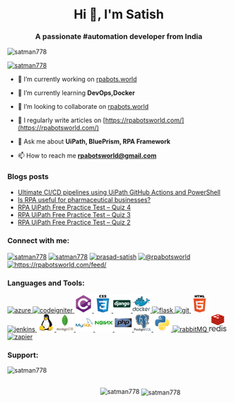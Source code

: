 <h1 align="center">Hi 👋, I'm Satish</h1>
<h3 align="center">A passionate #automation developer from India</h3>

<p align="left"> <img src="https://komarev.com/ghpvc/?username=satman778&label=Profile%20views&color=0e75b6&style=flat" alt="satman778" /> </p>

<p align="left"> <a href="https://twitter.com/satman778" target="blank"><img src="https://img.shields.io/twitter/follow/satman778?logo=twitter&style=for-the-badge" alt="satman778" /></a> </p>

- 🔭 I’m currently working on [rpabots.world](https://rpabotsworld.com/)

- 🌱 I’m currently learning **DevOps,Docker**

- 👯 I’m looking to collaborate on [rpabots.world](https://rpabotsworld.com/)

- 📝 I regularly write articles on [https://rpabotsworld.com/](https://rpabotsworld.com/)

- 💬 Ask me about **UiPath, BluePrism, RPA Framework**

- 📫 How to reach me **rpabotsworld@gmail.com**

### Blogs posts
<!-- BLOG-POST-LIST:START -->
- [Ultimate CI/CD pipelines using UiPath GitHub Actions and PowerShell](https://rpabotsworld.com/uipath-github-actions/)
- [Is RPA useful for pharmaceutical businesses?](https://rpabotsworld.com/rpa-useful-for-pharmaceutical-businesses/)
- [RPA UiPath Free Practice Test – Quiz 4](https://rpabotsworld.com/rpa-uipath-free-practice-test-quiz-4/)
- [RPA UiPath Free Practice Test – Quiz 3](https://rpabotsworld.com/rpa-uipath-free-practice-test-quiz-3/)
- [RPA UiPath Free Practice Test – Quiz 2](https://rpabotsworld.com/rpa-uipath-free-practice-test-quiz-2/)
<!-- BLOG-POST-LIST:END -->

<h3 align="left">Connect with me:</h3>
<p align="left">
<a href="https://dev.to/satman778" target="blank"><img align="center" src="https://raw.githubusercontent.com/rahuldkjain/github-profile-readme-generator/master/src/images/icons/Social/devto.svg" alt="satman778" height="30" width="40" /></a>
<a href="https://twitter.com/satman778" target="blank"><img align="center" src="https://raw.githubusercontent.com/rahuldkjain/github-profile-readme-generator/master/src/images/icons/Social/twitter.svg" alt="satman778" height="30" width="40" /></a>
<a href="https://linkedin.com/in/prasad-satish" target="blank"><img align="center" src="https://raw.githubusercontent.com/rahuldkjain/github-profile-readme-generator/master/src/images/icons/Social/linked-in-alt.svg" alt="prasad-satish" height="30" width="40" /></a>
<a href="https://medium.com/@rpabotsworld" target="blank"><img align="center" src="https://raw.githubusercontent.com/rahuldkjain/github-profile-readme-generator/master/src/images/icons/Social/medium.svg" alt="@rpabotsworld" height="30" width="40" /></a>
<a href="/https://rpabotsworld.com/feed/" target="blank"><img align="center" src="https://raw.githubusercontent.com/rahuldkjain/github-profile-readme-generator/master/src/images/icons/Social/rss.svg" alt="https://rpabotsworld.com/feed/" height="30" width="40" /></a>
</p>

<h3 align="left">Languages and Tools:</h3>
<p align="left"> <a href="https://azure.microsoft.com/en-in/" target="_blank" rel="noreferrer"> <img src="https://www.vectorlogo.zone/logos/microsoft_azure/microsoft_azure-icon.svg" alt="azure" width="40" height="40"/> </a> <a href="https://codeigniter.com" target="_blank" rel="noreferrer"> <img src="https://cdn.worldvectorlogo.com/logos/codeigniter.svg" alt="codeigniter" width="40" height="40"/> </a> <a href="https://www.w3schools.com/cs/" target="_blank" rel="noreferrer"> <img src="https://raw.githubusercontent.com/devicons/devicon/master/icons/csharp/csharp-original.svg" alt="csharp" width="40" height="40"/> </a> <a href="https://www.w3schools.com/css/" target="_blank" rel="noreferrer"> <img src="https://raw.githubusercontent.com/devicons/devicon/master/icons/css3/css3-original-wordmark.svg" alt="css3" width="40" height="40"/> </a> <a href="https://www.djangoproject.com/" target="_blank" rel="noreferrer"> <img src="https://raw.githubusercontent.com/devicons/devicon/master/icons/django/django-original.svg" alt="django" width="40" height="40"/> </a> <a href="https://www.docker.com/" target="_blank" rel="noreferrer"> <img src="https://raw.githubusercontent.com/devicons/devicon/master/icons/docker/docker-original-wordmark.svg" alt="docker" width="40" height="40"/> </a> <a href="https://flask.palletsprojects.com/" target="_blank" rel="noreferrer"> <img src="https://www.vectorlogo.zone/logos/pocoo_flask/pocoo_flask-icon.svg" alt="flask" width="40" height="40"/> </a> <a href="https://git-scm.com/" target="_blank" rel="noreferrer"> <img src="https://www.vectorlogo.zone/logos/git-scm/git-scm-icon.svg" alt="git" width="40" height="40"/> </a> <a href="https://www.w3.org/html/" target="_blank" rel="noreferrer"> <img src="https://raw.githubusercontent.com/devicons/devicon/master/icons/html5/html5-original-wordmark.svg" alt="html5" width="40" height="40"/> </a> <a href="https://www.jenkins.io" target="_blank" rel="noreferrer"> <img src="https://www.vectorlogo.zone/logos/jenkins/jenkins-icon.svg" alt="jenkins" width="40" height="40"/> </a> <a href="https://www.linux.org/" target="_blank" rel="noreferrer"> <img src="https://raw.githubusercontent.com/devicons/devicon/master/icons/linux/linux-original.svg" alt="linux" width="40" height="40"/> </a> <a href="https://www.mongodb.com/" target="_blank" rel="noreferrer"> <img src="https://raw.githubusercontent.com/devicons/devicon/master/icons/mongodb/mongodb-original-wordmark.svg" alt="mongodb" width="40" height="40"/> </a> <a href="https://www.mysql.com/" target="_blank" rel="noreferrer"> <img src="https://raw.githubusercontent.com/devicons/devicon/master/icons/mysql/mysql-original-wordmark.svg" alt="mysql" width="40" height="40"/> </a> <a href="https://www.nginx.com" target="_blank" rel="noreferrer"> <img src="https://raw.githubusercontent.com/devicons/devicon/master/icons/nginx/nginx-original.svg" alt="nginx" width="40" height="40"/> </a> <a href="https://www.php.net" target="_blank" rel="noreferrer"> <img src="https://raw.githubusercontent.com/devicons/devicon/master/icons/php/php-original.svg" alt="php" width="40" height="40"/> </a> <a href="https://www.postgresql.org" target="_blank" rel="noreferrer"> <img src="https://raw.githubusercontent.com/devicons/devicon/master/icons/postgresql/postgresql-original-wordmark.svg" alt="postgresql" width="40" height="40"/> </a> <a href="https://www.python.org" target="_blank" rel="noreferrer"> <img src="https://raw.githubusercontent.com/devicons/devicon/master/icons/python/python-original.svg" alt="python" width="40" height="40"/> </a> <a href="https://www.rabbitmq.com" target="_blank" rel="noreferrer"> <img src="https://www.vectorlogo.zone/logos/rabbitmq/rabbitmq-icon.svg" alt="rabbitMQ" width="40" height="40"/> </a> <a href="https://redis.io" target="_blank" rel="noreferrer"> <img src="https://raw.githubusercontent.com/devicons/devicon/master/icons/redis/redis-original-wordmark.svg" alt="redis" width="40" height="40"/> </a> <a href="https://zapier.com" target="_blank" rel="noreferrer"> <img src="https://www.vectorlogo.zone/logos/zapier/zapier-icon.svg" alt="zapier" width="40" height="40"/> </a> </p>


<h3 align="left">Support:</h3>
<p><a href="https://www.buymeacoffee.com/satman778"> <img align="left" src="https://cdn.buymeacoffee.com/buttons/v2/default-yellow.png" height="50" width="210" alt="satman778" /></a></p><br><br>


<p><img align="left" src="https://github-readme-stats.vercel.app/api/top-langs?username=satman778&show_icons=true&locale=en&layout=compact" alt="satman778" /></p>

<p>&nbsp;<img align="center" src="https://github-readme-stats.vercel.app/api?username=satman778&show_icons=true&locale=en" alt="satman778" /></p>

